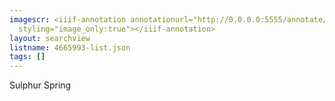 ```yaml
---
imagescr: <iiif-annotation annotationurl="http://0.0.0.0:5555/annotate/annotations/4665993-5.json"
  styling="image_only:true"></iiif-annotation>
layout: searchview
listname: 4665993-list.json
tags: []
---
```

Sulphur Spring